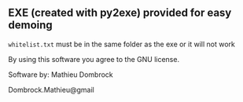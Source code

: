 ## EXE (created with py2exe) provided for easy demoing

```whitelist.txt``` must be in the same folder as the exe or it will not work

By using this software you agree to the GNU license. 

Software by: Mathieu Dombrock

Dombrock.Mathieu@gmail

